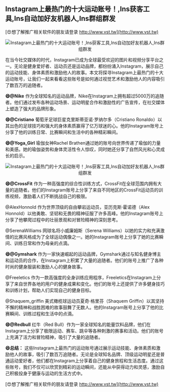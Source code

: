 ## **Instagram上最热门的十大运动账号！,Ins获客工具,Ins自动加好友机器人,Ins群组群发**

[😍想了解推广相关软件的朋友请登录 http://www.vst.tw](http://www.vst.tw)

 <center><img src="https://vst.tw/MP4/tuiguang/png/5.png" alt="Instagram上最热门的十大运动账号！,Ins获客工具,Ins自动加好友机器人,Ins群组群发"></center>

在当今社交媒体的时代，Instagram已成为全球最受欢迎的图片和视频分享平台之一。无论是健身爱好者、运动员还是运动品牌，都纷纷涌入Instagram，展示自己的运动技能、身体素质和激励他人的故事。本文将探寻Instagram上最热门的十大运动账号，让我们一起来看看这些账号是如何通过视觉艺术和激励他人的内容吸引了数百万的追随者。

**😄@Nike**
作为全球知名的运动品牌，Nike在Instagram上拥有超过5000万的追随者。他们通过发布各种运动场景、运动明星合作和激励性的广告宣传，在社交媒体上塑造了强大的品牌形象。

**😄@Cristiano**
葡萄牙足球巨星克里斯蒂亚诺·罗纳尔多（Cristiano Ronaldo）以其出色的足球技巧和强大的身体素质赢得了亿万球迷的心。他的Instagram账号上分享了他的训练日常、比赛瞬间和生活中的各种精彩瞬间。

**😄@Yoga_Girl**
瑜伽女神Rachel Brathen通过她的账号向世界传递了瑜伽的力量和美感。她的瑜伽姿势和身体灵活性令人惊叹，同时她还分享了自然风光和心灵成长的启示。

 <center><img src="https://vst.tw/MP4/tuiguang/png/0.png" alt="Instagram上最热门的十大运动账号！,Ins获客工具,Ins自动加好友机器人,Ins群组群发"></center>

**😄@CrossFit**
作为一种高强度的综合性训练方式，CrossFit在全球范围内拥有大量的追随者。他们的Instagram账号上分享了来自不同地区的CrossFit运动员的训练视频，激励着人们不断挑战自己的极限。

@AlexHonnold
作为世界顶级的自由攀岩运动员，亚历克斯·霍诺德（Alex Honnold）以他勇敢、坚韧和无畏的精神征服了许多高峰。他的Instagram账号上分享了他攀爬过程中的壮丽景观和对冒险精神的深刻思考。

@SerenaWilliams
网球名将小威廉姆斯（Serena Williams）以她的实力和充满激情的比赛风格成为了全球运动偶像之一。她的Instagram账号上分享了她的比赛瞬间、训练日常和作为母亲的点滴。

**😄@Gymshark**
作为一家快速崛起的运动品牌，Gymshark通过与知名健身博主和运动员的合作，在Instagram上积累了大量的追随者。他们的账号上推广了各种时尚的健身服装和激励人心的健身故事。

@Freeletics
作为一款高强度的全身训练应用程序，Freeletics在Instagram上分享了来自世界各地的用户的健身成果和变化。他们的账号上还提供了许多健身技巧和训练计划，帮助人们实现自己的健身目标。

@Shaquem_griffin
美式橄榄球运动员夏奇·格里芬（Shaquem Griffin）以其坚持不懈的精神和战胜困难的故事鼓舞了无数人。他的Instagram账号上分享了他的比赛瞬间、训练过程和生活中的点滴。

**😄@Redbull**
红牛（Red Bull）作为一家全球知名的能量饮料品牌，他们在Instagram上分享了极限运动、赛车、跳伞等各种刺激的赛事和活动。他们的账号上充满了活力和冒险精神，吸引了大量的追随者。

**😄总结：**
这些Instagram上最热门的运动账号通过展示运动技能、身体素质和激励他人的故事，吸引了数百万追随者。无论是全球知名品牌、顶级运动明星还是普通运动爱好者，他们都在Instagram上分享着自己的健身旅程和生活态度。通过这些账号，我们不仅可以欣赏到精彩的运动瞬间，还能从中获得动力和灵感，激励自己积极投身于健康与运动的生活方式中。

[😍想了解推广相关软件的朋友请登录 http://www.vst.tw](http://www.vst.tw)



